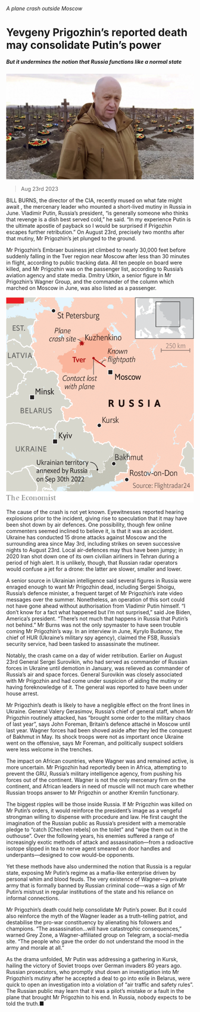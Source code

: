 ###### A plane crash outside Moscow

# Yevgeny Prigozhin’s reported death may consolidate Putin’s power 

##### But it undermines the notion that Russia functions like a normal state 

![image](images/20230826_EUP004.jpg) 

> Aug 23rd 2023 


BILL BURNS, the director of the CIA, recently mused on what fate might await , the mercenary leader who mounted a short-lived mutiny in Russia in June. Vladimir Putin, Russia’s president, “is generally someone who thinks that revenge is a dish best served cold,” he said. “In my experience Putin is the ultimate apostle of payback so I would be surprised if Prigozhin escapes further retribution.” On August 23rd, precisely two months after that mutiny, Mr Prigozhin’s jet plunged to the ground.

Mr Prigozhin’s Embraer business jet climbed to nearly 30,000 feet before suddenly falling in the Tver region near Moscow after less than 30 minutes in flight, according to public tracking data. All ten people on board were killed, and Mr Prigozhin was on the passenger list, according to Russia’s aviation agency and state media. Dmitry Utkin, a senior figure in Mr Prigozhin’s Wagner Group, and the commander of the column which marched on Moscow in June, was also listed as a passenger.

![image](images/20230826_EUM998.png) 


The cause of the crash is not yet known. Eyewitnesses reported hearing explosions prior to the incident, giving rise to speculation that it may have been shot down by air defences. One possibility, though few online commenters seemed inclined to believe it, is that it was an accident. Ukraine has conducted 15 drone attacks against Moscow and the surrounding area since May 3rd, including strikes on seven successive nights to August 23rd. Local air-defences may thus have been jumpy; in 2020 Iran shot down one of its own civilian airliners in Tehran during a period of high alert. It is unlikely, though, that Russian radar operators would confuse a jet for a drone: the latter are slower, smaller and lower. 

A senior source in Ukrainian intelligence said several figures in Russia were enraged enough to want Mr Prigozhin dead, including Sergei Shoigu, Russia’s defence minister, a frequent target of Mr Prigozhin’s irate video messages over the summer. Nonetheless, an operation of this sort could not have gone ahead without authorisation from Vladimir Putin himself. “I don’t know for a fact what happened but I’m not surprised,” said Joe Biden, America’s president. “There’s not much that happens in Russia that Putin’s not behind.” Mr Burns was not the only spymaster to have seen trouble coming Mr Prigozhin’s way. In an interview in June, Kyrylo Budanov, the chief of HUR (Ukraine’s military spy agency), claimed the FSB, Russia’s security service, had been tasked to assassinate the mutineer. 

Notably, the crash came on a day of wider retribution. Earlier on August 23rd General Sergei Surovikin, who had served as commander of Russian forces in Ukraine until demotion in January, was relieved as commander of Russia’s air and space forces. General Surovikin was closely associated with Mr Prigozhin and had come under suspicion of aiding the mutiny or having foreknowledge of it. The general was reported to have been under house arrest.

Mr Prigozhin’s death is likely to have a negligible effect on the front lines in Ukraine. General Valery Gerasimov, Russia’s chief of general staff, whom Mr Prigozhin routinely attacked, has “brought some order to the military chaos of last year”, says John Foreman, Britain’s defence attaché in Moscow until last year. Wagner forces had been shoved aside after they led the conquest of Bakhmut in May. Its shock troops were not as important once Ukraine went on the offensive, says Mr Foreman, and politically suspect soldiers were less welcome in the trenches. 

The impact on African countries, where Wagner was and remained active, is more uncertain. Mr Prigozhin had reportedly been in Africa, attempting to prevent the GRU, Russia’s military intelligence agency, from pushing his forces out of the continent. Wagner is not the only mercenary firm on the continent, and African leaders in need of muscle will not much care whether Russian troops answer to Mr Prigozhin or another Kremlin functionary.

The biggest ripples will be those inside Russia. If Mr Prigozhin was killed on Mr Putin’s orders, it would reinforce the president’s image as a vengeful strongman willing to dispense with procedure and law. He first caught the imagination of the Russian public as Russia’s president with a memorable pledge to “catch [Chechen rebels] on the toilet” and “wipe them out in the outhouse”. Over the following years, his enemies suffered a range of increasingly exotic methods of attack and assassination—from a radioactive isotope slipped in tea to nerve agent smeared on door handles and underpants—designed to cow would-be opponents. 

Yet these methods have also undermined the notion that Russia is a regular state, exposing Mr Putin’s regime as a mafia-like enterprise driven by personal whim and blood feuds. The very existence of Wagner—a private army that is formally banned by Russian criminal code—was a sign of Mr Putin’s mistrust in regular institutions of the state and his reliance on informal connections. 

Mr Prigozhin’s death could help consolidate Mr Putin’s power. But it could also reinforce the myth of the Wagner leader as a truth-telling patriot, and destabilise the pro-war constituency by alienating his followers and champions. “The assassination…will have catastrophic consequences,” warned Grey Zone, a Wagner-affiliated group on Telegram, a social-media site. “The people who gave the order do not understand the mood in the army and morale at all.” 

As the drama unfolded, Mr Putin was addressing a gathering in Kursk, hailing the victory of Soviet troops over German invaders 80 years ago. Russian prosecutors, who promptly shut down an investigation into Mr Prigozhin’s mutiny after he accepted a deal to go into exile in Belarus, were quick to open an investigation into a violation of “air traffic and safety rules”. The Russian public may learn that it was a pilot’s mistake or a fault in the plane that brought Mr Prigozhin to his end. In Russia, nobody expects to be told the truth.■

